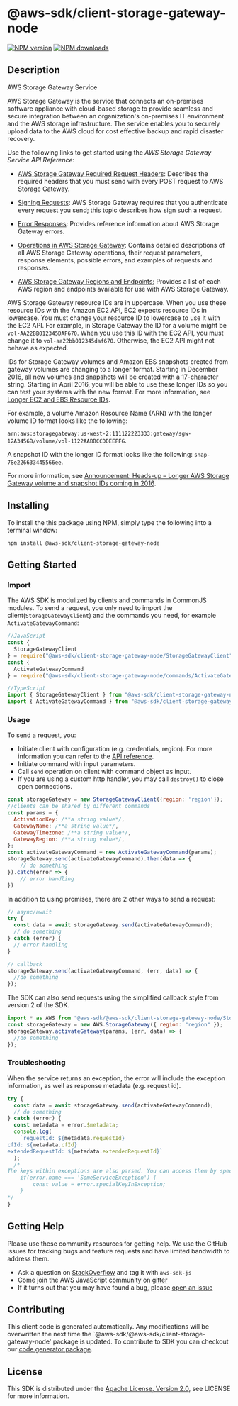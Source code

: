 # @aws-sdk/client-storage-gateway-node

[![NPM version](https://img.shields.io/npm/v/@aws-sdk/client-storage-gateway-node/preview.svg)](https://www.npmjs.com/package/@aws-sdk/client-storage-gateway-node)
[![NPM downloads](https://img.shields.io/npm/dm/@aws-sdk/client-storage-gateway-node.svg)](https://www.npmjs.com/package/@aws-sdk/client-storage-gateway-node)

## Description

<fullname>AWS Storage Gateway Service</fullname> <p>AWS Storage Gateway is the service that connects an on-premises software appliance with cloud-based storage to provide seamless and secure integration between an organization's on-premises IT environment and the AWS storage infrastructure. The service enables you to securely upload data to the AWS cloud for cost effective backup and rapid disaster recovery.</p> <p>Use the following links to get started using the <i>AWS Storage Gateway Service API Reference</i>:</p> <ul> <li> <p> <a href="https://docs.aws.amazon.com/storagegateway/latest/userguide/AWSStorageGatewayAPI.html#AWSStorageGatewayHTTPRequestsHeaders">AWS Storage Gateway Required Request Headers</a>: Describes the required headers that you must send with every POST request to AWS Storage Gateway.</p> </li> <li> <p> <a href="https://docs.aws.amazon.com/storagegateway/latest/userguide/AWSStorageGatewayAPI.html#AWSStorageGatewaySigningRequests">Signing Requests</a>: AWS Storage Gateway requires that you authenticate every request you send; this topic describes how sign such a request.</p> </li> <li> <p> <a href="https://docs.aws.amazon.com/storagegateway/latest/userguide/AWSStorageGatewayAPI.html#APIErrorResponses">Error Responses</a>: Provides reference information about AWS Storage Gateway errors.</p> </li> <li> <p> <a href="https://docs.aws.amazon.com/storagegateway/latest/APIReference/API_Operations.html">Operations in AWS Storage Gateway</a>: Contains detailed descriptions of all AWS Storage Gateway operations, their request parameters, response elements, possible errors, and examples of requests and responses.</p> </li> <li> <p> <a href="http://docs.aws.amazon.com/general/latest/gr/rande.html#sg_region">AWS Storage Gateway Regions and Endpoints:</a> Provides a list of each AWS region and endpoints available for use with AWS Storage Gateway. </p> </li> </ul> <note> <p>AWS Storage Gateway resource IDs are in uppercase. When you use these resource IDs with the Amazon EC2 API, EC2 expects resource IDs in lowercase. You must change your resource ID to lowercase to use it with the EC2 API. For example, in Storage Gateway the ID for a volume might be <code>vol-AA22BB012345DAF670</code>. When you use this ID with the EC2 API, you must change it to <code>vol-aa22bb012345daf670</code>. Otherwise, the EC2 API might not behave as expected.</p> </note> <important> <p>IDs for Storage Gateway volumes and Amazon EBS snapshots created from gateway volumes are changing to a longer format. Starting in December 2016, all new volumes and snapshots will be created with a 17-character string. Starting in April 2016, you will be able to use these longer IDs so you can test your systems with the new format. For more information, see <a href="https://aws.amazon.com/ec2/faqs/#longer-ids">Longer EC2 and EBS Resource IDs</a>. </p> <p> For example, a volume Amazon Resource Name (ARN) with the longer volume ID format looks like the following:</p> <p> <code>arn:aws:storagegateway:us-west-2:111122223333:gateway/sgw-12A3456B/volume/vol-1122AABBCCDDEEFFG</code>.</p> <p>A snapshot ID with the longer ID format looks like the following: <code>snap-78e226633445566ee</code>.</p> <p>For more information, see <a href="https://forums.aws.amazon.com/ann.jspa?annID=3557">Announcement: Heads-up – Longer AWS Storage Gateway volume and snapshot IDs coming in 2016</a>.</p> </important>

## Installing

To install the this package using NPM, simply type the following into a terminal window:

```
npm install @aws-sdk/client-storage-gateway-node
```

## Getting Started

### Import

The AWS SDK is modulized by clients and commands in CommonJS modules. To send a request, you only need to import the client(`StorageGatewayClient`) and the commands you need, for example `ActivateGatewayCommand`:

```javascript
//JavaScript
const {
  StorageGatewayClient
} = require("@aws-sdk/client-storage-gateway-node/StorageGatewayClient");
const {
  ActivateGatewayCommand
} = require("@aws-sdk/client-storage-gateway-node/commands/ActivateGatewayCommand");
```

```javascript
//TypeScript
import { StorageGatewayClient } from "@aws-sdk/client-storage-gateway-node/StorageGatewayClient";
import { ActivateGatewayCommand } from "@aws-sdk/client-storage-gateway-node/commands/ActivateGatewayCommand";
```

### Usage

To send a request, you:

- Initiate client with configuration (e.g. credentials, region). For more information you can refer to the [API reference][].
- Initiate command with input parameters.
- Call `send` operation on client with command object as input.
- If you are using a custom http handler, you may call `destroy()` to close open connections.

```javascript
const storageGateway = new StorageGatewayClient({region: 'region'});
//clients can be shared by different commands
const params = {
  ActivationKey: /**a string value*/,
  GatewayName: /**a string value*/,
  GatewayTimezone: /**a string value*/,
  GatewayRegion: /**a string value*/,
};
const activateGatewayCommand = new ActivateGatewayCommand(params);
storageGateway.send(activateGatewayCommand).then(data => {
    // do something
}).catch(error => {
    // error handling
})
```

In addition to using promises, there are 2 other ways to send a request:

```javascript
// async/await
try {
  const data = await storageGateway.send(activateGatewayCommand);
  // do something
} catch (error) {
  // error handling
}
```

```javascript
// callback
storageGateway.send(activateGatewayCommand, (err, data) => {
  //do something
});
```

The SDK can also send requests using the simplified callback style from version 2 of the SDK.

```javascript
import * as AWS from "@aws-sdk/@aws-sdk/client-storage-gateway-node/StorageGateway";
const storageGateway = new AWS.StorageGateway({ region: "region" });
storageGateway.activateGateway(params, (err, data) => {
  //do something
});
```

### Troubleshooting

When the service returns an exception, the error will include the exception information, as well as response metadata (e.g. request id).

```javascript
try {
  const data = await storageGateway.send(activateGatewayCommand);
  // do something
} catch (error) {
  const metadata = error.$metadata;
  console.log(
    `requestId: ${metadata.requestId}
cfId: ${metadata.cfId}
extendedRequestId: ${metadata.extendedRequestId}`
  );
  /*
The keys within exceptions are also parsed. You can access them by specifying exception names:
    if(error.name === 'SomeServiceException') {
        const value = error.specialKeyInException;
    }
*/
}
```

## Getting Help

Please use these community resources for getting help. We use the GitHub issues for tracking bugs and feature requests and have limited bandwidth to address them.

- Ask a question on [StackOverflow](https://stackoverflow.com/questions/tagged/aws-sdk-js) and tag it with `aws-sdk-js`
- Come join the AWS JavaScript community on [gitter](https://gitter.im/aws/aws-sdk-js-v3)
- If it turns out that you may have found a bug, please [open an issue](https://github.com/aws/aws-sdk-js-v3/issues)

## Contributing

This client code is generated automatically. Any modifications will be overwritten the next time the `@aws-sdk/@aws-sdk/client-storage-gateway-node' package is updated. To contribute to SDK you can checkout our [code generator package][].

## License

This SDK is distributed under the
[Apache License, Version 2.0](http://www.apache.org/licenses/LICENSE-2.0),
see LICENSE for more information.

[code generator package]: https://github.com/aws/aws-sdk-js-v3/tree/master/packages/service-types-generator
[api reference]: https://docs.aws.amazon.com/AWSJavaScriptSDK/latest/
